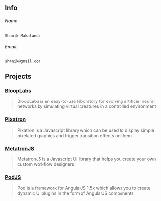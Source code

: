 ## Info
###### Name
`Shanik Makalande`
###### Email:
`sh4nik@gmail.com`

## Projects

### [BloopLabs](https://sh4nik.github.io/BloopLabs)
> BloopLabs is an easy-to-use laboratory for evolving artificial neural networks by simulating virtual creatures in a controlled environment

### [Pixatron](https://sh4nik.github.io/Pixatron)
> Pixatron is a Javascript library which can be used to display simple pixelated graphics and trigger transition effects on them

### [MetatronJS](https://virtusapolarisgto.github.io/MetatronJS)
> MetatronJS is a Javascript UI library that helps you create your own custom workflow designers

### [PodJS](https://virtusapolarisgto.github.io/PodJS)
> Pod is a framework for AngularJS 1.5x which allows you to create dynamic UI plugins in the form of AngularJS components
